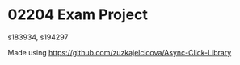 # 02204 Exam Project

s183934, s194297

Made using https://github.com/zuzkajelcicova/Async-Click-Library